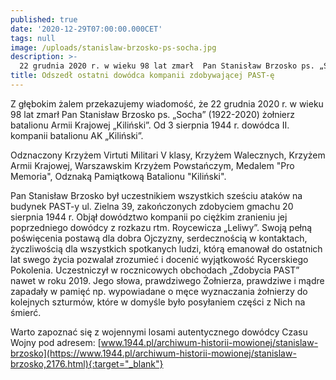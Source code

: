 ```yaml
---
published: true
date: '2020-12-29T07:00:00.000CET'
tags: null
image: /uploads/stanislaw-brzosko-ps-socha.jpg
description: >-
  22 grudnia 2020 r. w wieku 98 lat zmarł  Pan Stanisław Brzosko ps. „Socha” (1922-2020) żołnierz batalionu Armii Krajowej „Kiliński”. Od 3 sierpnia 1944 r. dowódca II. kompanii batalionu AK „Kiliński”.
title: Odszedł ostatni dowódca kompanii zdobywającej PAST-ę
---
```


Z głębokim żalem przekazujemy wiadomość, że 22 grudnia 2020 r. w wieku 98 lat zmarł  Pan Stanisław Brzosko ps. „Socha” (1922-2020) żołnierz batalionu Armii Krajowej „Kiliński”. Od 3 sierpnia 1944 r. dowódca II. kompanii batalionu AK „Kiliński”.

Odznaczony Krzyżem Virtuti Militari V klasy, Krzyżem Walecznych, Krzyżem Armii Krajowej, Warszawskim Krzyżem Powstańczym, Medalem "Pro Memoria", Odznaką Pamiątkową Batalionu "Kiliński".

Pan Stanisław Brzosko był uczestnikiem wszystkich sześciu ataków na budynek PAST-y ul. Zielna 39, zakończonych zdobyciem gmachu 20 sierpnia 1944 r. Objął dowództwo kompanii po ciężkim zranieniu jej poprzedniego dowódcy z rozkazu rtm. Roycewicza „Leliwy”. Swoją pełną poświęcenia postawą dla dobra Ojczyzny, serdecznością w kontaktach, życzliwością dla wszystkich spotkanych ludzi, którą emanował do ostatnich lat swego życia pozwalał zrozumieć i docenić wyjątkowość Rycerskiego Pokolenia. Uczestniczył w rocznicowych obchodach „Zdobycia PAST” nawet w roku 2019. Jego słowa, prawdziwego Żołnierza, prawdziwe i mądre zapadały w pamięć np. wypowiadane o męce wyznaczania żołnierzy do kolejnych szturmów, które w domyśle było posyłaniem części          z Nich na śmierć.

Warto zapoznać się z wojennymi losami autentycznego dowódcy Czasu Wojny pod adresem: [www.1944.pl/archiwum-historii-mowionej/stanislaw-brzosko](https://www.1944.pl/archiwum-historii-mowionej/stanislaw-brzosko,2176.html){:target="_blank"}

